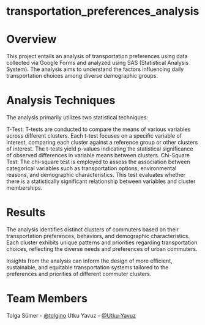 # transportation_preferences_analysis

# Overview
This project entails an analysis of transportation preferences using data collected via Google Forms and analyzed using SAS (Statistical Analysis System). The analysis aims to understand the factors influencing daily transportation choices among diverse demographic groups.

# Analysis Techniques
The analysis primarily utilizes two statistical techniques:

T-Test: T-tests are conducted to compare the means of various variables across different clusters. Each t-test focuses on a specific variable of interest, comparing each cluster against a reference group or other clusters of interest. The t-tests yield p-values indicating the statistical significance of observed differences in variable means between clusters.
Chi-Square Test: The chi-square test is employed to assess the association between categorical variables such as transportation options, environmental reasons, and demographic characteristics. This test evaluates whether there is a statistically significant relationship between variables and cluster memberships.

# Results
The analysis identifies distinct clusters of commuters based on their transportation preferences, behaviors, and demographic characteristics. Each cluster exhibits unique patterns and priorities regarding transportation choices, reflecting the diverse needs and preferences of urban commuters.

Insights from the analysis can inform the design of more efficient, sustainable, and equitable transportation systems tailored to the preferences and priorities of different commuter clusters.

# Team Members
Tolga Sümer - [@tolgino](https://github.com/Tolgino)
Utku Yavuz - [@Utku-Yavuz](https://github.com/Utku-Yavuz)
